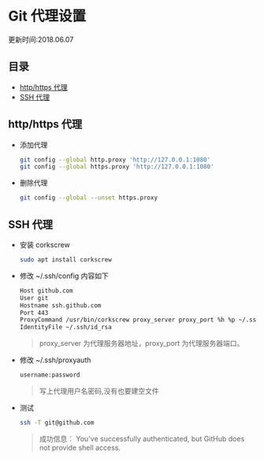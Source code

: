 # Git 代理设置
更新时间:2018.06.07

目录
---

<!-- TOC depthFrom:2 updateOnSave:true -->

- [http/https 代理](#httphttps-代理)
- [SSH 代理](#ssh-代理)

<!-- /TOC -->


## http/https 代理

+ 添加代理

    ```sh
    git config --global http.proxy 'http://127.0.0.1:1080'
    git config --global https.proxy 'http://127.0.0.1:1080'
    ```

+ 删除代理

    ``` sh
    git config --global --unset https.proxy
    ```

## SSH 代理

+ 安装 corkscrew

    ```sh
    sudo apt install corkscrew
    ```

+ 修改 ~/.ssh/config 内容如下

    ```sh
    Host github.com
    User git
    Hostname ssh.github.com
    Port 443
    ProxyCommand /usr/bin/corkscrew proxy_server proxy_port %h %p ~/.ssh/proxyauth
    IdentityFile ~/.ssh/id_rsa
    ```
    > proxy_server 为代理服务器地址，proxy_port 为代理服务器端口。

+ 修改 ~/.ssh/proxyauth

    ```sh
    username:password
    ```

    > 写上代理用户名密码,没有也要建空文件

+ 测试

    ```sh
    ssh -T git@github.com
    ```

    > 成功信息： You've successfully authenticated, but GitHub does not provide shell access.
